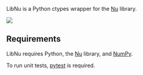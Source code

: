 LibNu is a Python ctypes wrapper for the [Nu][] library.

[![](https://travis-ci.org/eliteraspberries/python-libnu.svg)][build-status]


## Requirements

LibNu requires Python, the [Nu][] library, and [NumPy][].

To run unit tests, [pytest][] is required.


[build-status]: <https://travis-ci.org/eliteraspberries/python-libnu>
[Nu]: <http://github.com/eliteraspberries/nu>
[NumPy]: <http://www.numpy.org/>
[pytest]: <https://pytest.org/>
